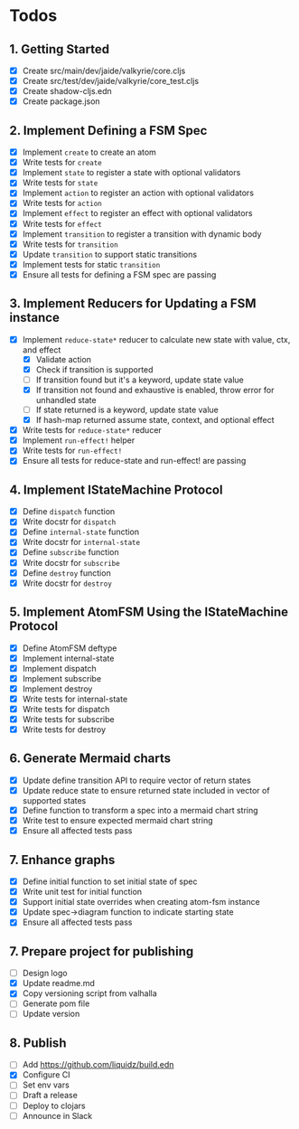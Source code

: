 # Todos

## 1. Getting Started

- [x] Create src/main/dev/jaide/valkyrie/core.cljs
- [x] Create src/test/dev/jaide/valkyrie/core_test.cljs
- [x] Create shadow-cljs.edn
- [x] Create package.json

## 2. Implement Defining a FSM Spec

- [x] Implement `create` to create an atom
- [x] Write tests for `create`
- [x] Implement `state` to register a state with optional validators
- [x] Write tests for `state`
- [x] Implement `action` to register an action with optional validators
- [x] Write tests for `action`
- [x] Implement `effect` to register an effect with optional validators
- [x] Write tests for `effect`
- [x] Implement `transition` to register a transition with dynamic body
- [x] Write tests for `transition`
- [x] Update `transition` to support static transitions
- [x] Implement tests for static `transition`
- [x] Ensure all tests for defining a FSM spec are passing

## 3. Implement Reducers for Updating a FSM instance

- [x] Implement `reduce-state*` reducer to calculate new state with value, ctx, and effect
  - [x] Validate action
  - [x] Check if transition is supported
  - [ ] If transition found but it's a keyword, update state value
  - [x] If transition not found and exhaustive is enabled, throw error for unhandled state
  - [ ] If state returned is a keyword, update state value
  - [x] If hash-map returned assume state, context, and optional effect
- [x] Write tests for `reduce-state*` reducer
- [x] Implement `run-effect!` helper
- [x] Write tests for `run-effect!`
- [x] Ensure all tests for reduce-state and run-effect! are passing

## 4. Implement IStateMachine Protocol

- [x] Define `dispatch` function
- [x] Write docstr for `dispatch`
- [x] Define `internal-state` function
- [x] Write docstr for `internal-state`
- [x] Define `subscribe` function
- [x] Write docstr for `subscribe`
- [x] Define `destroy` function
- [x] Write docstr for `destroy`

## 5. Implement AtomFSM Using the IStateMachine Protocol

- [x] Define AtomFSM deftype
- [x] Implement internal-state
- [x] Implement dispatch
- [x] Implement subscribe
- [x] Implement destroy
- [x] Write tests for internal-state
- [x] Write tests for dispatch
- [x] Write tests for subscribe
- [x] Write tests for destroy

## 6. Generate Mermaid charts

- [x] Update define transition API to require vector of return states
- [x] Update reduce state to ensure returned state included in vector of supported states
- [x] Define function to transform a spec into a mermaid chart string
- [x] Write test to ensure expected mermaid chart string
- [x] Ensure all affected tests pass

## 7. Enhance graphs

- [x] Define initial function to set initial state of spec
- [x] Write unit test for initial function
- [x] Support initial state overrides when creating atom-fsm instance
- [x] Update spec->diagram function to indicate starting state
- [x] Ensure all affected tests pass

## 7. Prepare project for publishing

- [ ] Design logo
- [x] Update readme.md
- [x] Copy versioning script from valhalla
- [ ] Generate pom file
- [ ] Update version

## 8. Publish

- [ ] Add https://github.com/liquidz/build.edn
- [x] Configure CI
- [ ] Set env vars
- [ ] Draft a release
- [ ] Deploy to clojars
- [ ] Announce in Slack
